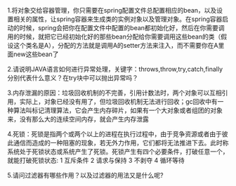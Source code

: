 1.将对象交给容器管理，你只需要在spring配置文件总配置相应的bean，以及设置相关的属性，让spring容器来生成类的实例对象以及管理对象。在spring容器启动的时候，spring会把你在配置文件中配置的bean都初始化好，然后在你需要调用的时候，就把它已经初始化好的那些bean分配给你需要调用这些bean的类（假设这个类名是A），分配的方法就是调用A的setter方法来注入，而不需要你在A里面new这些bean了

2.请说明JAVA语言如何进行异常处理，关键字：throws,throw,try,catch,finally分别代表什么意义？在try块中可以抛出异常吗？

3.内存泄漏的原因：垃圾回收机制的不完善，引用计数法时，两个对象可以互相引用，实际上，对象已经没有用了，但垃圾回收机制无法进行回收；gc回收中有一种算法叫标记清理算法，它会产生内存碎片，如果有一个大对象或者组团的对象来，没有那么大的连续空间内存，就会产生内存泄露

4.死锁：死锁是指两个或两个以上的进程在执行过程中，由于竞争资源或者由于彼此通信而造成的一种阻塞的现象，若无外力作用，它们都将无法推进下去。此时称系统处于死锁状态或系统产生了死锁。死锁产生有四个必要条件，打破任意一个，就能打破死锁状态: 1 互斥条件 2 请求与保持 3 不剥夺 4 循环等待

5.请问过滤器有哪些作用？以及过滤器的用法又是什么呢?